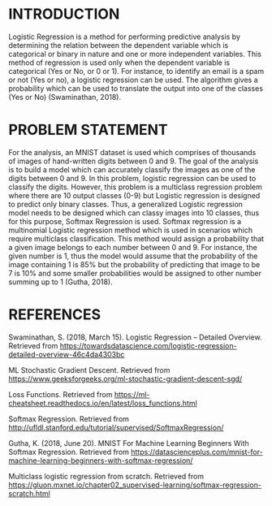 # INTRODUCTION
Logistic Regression is a method for performing predictive analysis by determining the relation between the dependent variable which is categorical or binary in nature and one or more independent variables. This method of regression is used only when the dependent variable is categorical (Yes or No, or 0 or 1). For instance, to identify an email is a spam or not (Yes or no), a logistic regression can be used. The algorithm gives a probability which can be used to translate the output into one of the classes (Yes or No) (Swaminathan, 2018).

# PROBLEM STATEMENT
For the analysis, an MNIST dataset is used which comprises of thousands of images of hand-written digits between 0 and 9. The goal of the analysis is to build a model which can accurately classify the images as one of the digits between 0 and 9. In this problem, logistic regression can be used to classify the digits. However, this problem is a multiclass regression problem where there are 10 output classes (0-9) but Logistic regression is designed to predict only binary classes. Thus, a generalized Logistic regression model needs to be designed which can classy images into 10 classes, thus for this purpose, Softmax Regression is used. Softmax regression is a multinomial Logistic regression method which is used in scenarios which require multiclass classification. This method would assign a probability that a given image belongs to each number between 0 and 9. For instance, the given number is 1, thus the model would assume that the probability of the image containing 1 is 85% but the probability of predicting that image to be 7 is 10% and some smaller probabilities would be assigned to other number summing up to 1 (Gutha, 2018).

# REFERENCES
Swaminathan, S. (2018, March 15). Logistic Regression – Detailed Overview. Retrieved from https://towardsdatascience.com/logistic-regression-detailed-overview-46c4da4303bc

ML Stochastic Gradient Descent. Retrieved from https://www.geeksforgeeks.org/ml-stochastic-gradient-descent-sgd/

Loss Functions. Retrieved from https://ml-cheatsheet.readthedocs.io/en/latest/loss_functions.html

Softmax Regression. Retrieved from http://ufldl.stanford.edu/tutorial/supervised/SoftmaxRegression/

Gutha, K. (2018, June 20). MNIST For Machine Learning Beginners With Softmax Regression. Retrieved from https://datascienceplus.com/mnist-for-machine-learning-beginners-with-softmax-regression/

Multiclass logistic regression from scratch. Retrieved from https://gluon.mxnet.io/chapter02_supervised-learning/softmax-regression-scratch.html

